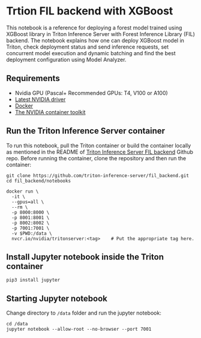 # Trtion FIL backend with XGBoost

This notebook is a reference for deploying a forest model trained using XGBoost library in Triton Inference Server with Forest Inference Library (FIL) backend. The notebook explains how one can deploy XGBoost model in Triton, check deployment status and send inference requests, set concurrent model execution and dynamic batching and find the best deployment configuration using Model Analyzer.

## Requirements
* Nvidia GPU (Pascal+ Recommended GPUs: T4, V100 or A100)
* [Latest NVIDIA driver](https://docs.nvidia.com/datacenter/tesla/tesla-installation-notes/index.html)
* [Docker](https://docs.docker.com/get-docker/)
* [The NVIDIA container toolkit](https://docs.nvidia.com/datacenter/cloud-native/container-toolkit/install-guide.html#docker)

## Run the Triton Inference Server container 

To run this notebook, pull the Triton container or build the container locally as mentioned in the README of [Triton Inference Server FIL backend](https://github.com/triton-inference-server/fil_backend#pre-built-container) Github repo. Before running the container, clone the repository and then run the container:

```
git clone https://github.com/triton-inference-server/fil_backend.git
cd fil_backend/notebooks

docker run \
  -it \
  --gpus=all \
  --rm \
  -p 8000:8000 \
  -p 8001:8001 \
  -p 8002:8002 \
  -p 7001:7001 \
  -v $PWD:/data \ 
  nvcr.io/nvidia/tritonserver:<tag>    # Put the appropriate tag here.  
```

## Install Jupyter notebook inside the Triton container
```
pip3 install jupyter
```

## Starting Jupyter notebook
Change directory to `/data` folder and run the jupyter notebook:
```
cd /data
jupyter notebook --allow-root --no-browser --port 7001
```
